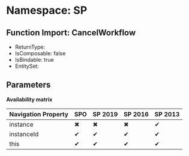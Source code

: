 # Namespace: SP

## Function Import: CancelWorkflow

- ReturnType: 
- IsComposable: false
- IsBindable: true
- EntitySet: 

## Parameters

**Availability matrix**

Navigation Property | SPO | SP 2019 | SP 2016 | SP 2013
----------|-----|---------|---------|--------
instance | ✖ | ✖ | ✖ | ✔
instanceId | ✔ | ✔ | ✔ | ✔
this | ✔ | ✔ | ✔ | ✔
